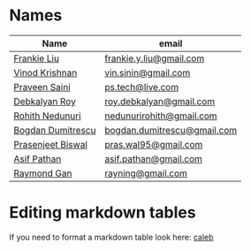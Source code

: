 # Names

| Name                                                 | email                         |
| ---------------------------------------------------- | ----------------------------- |
| [Frankie Liu](https://github.com/frankieliu)         | frankie.y.liu@gmail.com       |
| [Vinod Krishnan](https://github.com/vtkrishn)        | vin.sinin@gmail.com           |
| [Praveen Saini](https://github.com/PS2U)             | ps.tech@live.com              |
| [Debkalyan Roy](https://github.com/debkalyan)        | roy.debkalyan@gmail.com       |
| [Rohith Nedunuri](https://github.com/rohithnedunuri) | nedunurirohith@gmail.com      |
| [Bogdan Dumitrescu](https://github.com/bogdanBDM)    | bogdan.dumitrescu@gmail.com   |
| [Prasenjeet Biswal](https://github.com/pras95)       | pras.wal95@gmail.com          |
| [Asif Pathan](https://github.com/npcomp1ete)         | asif.pathan@gmail.com         |
| [Raymond Gan](https://github.com/rayning0)           | rayning@gmail.com             |

# Editing markdown tables

If you need to format a markdown table look here:
[caleb](https://calebeby.gitlab.io/blog/2016/formatting-markdown-tables-in-vim/)
